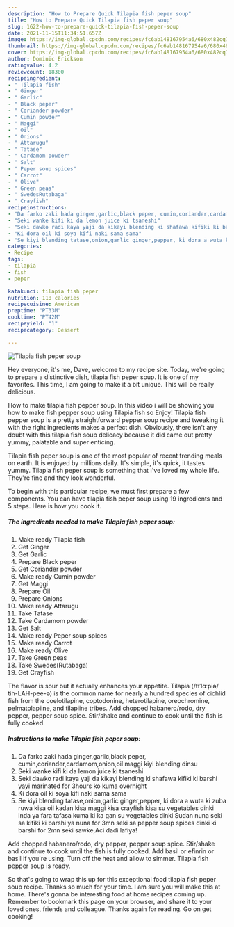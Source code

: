 ```yaml
---
description: "How to Prepare Quick Tilapia fish peper soup"
title: "How to Prepare Quick Tilapia fish peper soup"
slug: 1622-how-to-prepare-quick-tilapia-fish-peper-soup
date: 2021-11-15T11:34:51.657Z
image: https://img-global.cpcdn.com/recipes/fc6ab148167954a6/680x482cq70/tilapia-fish-peper-soup-recipe-main-photo.jpg
thumbnail: https://img-global.cpcdn.com/recipes/fc6ab148167954a6/680x482cq70/tilapia-fish-peper-soup-recipe-main-photo.jpg
cover: https://img-global.cpcdn.com/recipes/fc6ab148167954a6/680x482cq70/tilapia-fish-peper-soup-recipe-main-photo.jpg
author: Dominic Erickson
ratingvalue: 4.2
reviewcount: 18300
recipeingredient:
- " Tilapia fish"
- " Ginger"
- " Garlic"
- " Black peper"
- " Coriander powder"
- " Cumin powder"
- " Maggi"
- " Oil"
- " Onions"
- " Attarugu"
- " Tatase"
- " Cardamom powder"
- " Salt"
- " Peper soup spices"
- " Carrot"
- " Olive"
- " Green peas"
- " SwedesRutabaga"
- " Crayfish"
recipeinstructions:
- "Da farko zaki hada ginger,garlic,black peper, cumin,coriander,cardamom,onion,oil maggi kiyi blending dinsu"
- "Seki wanke kifi ki da lemon juice ki tsaneshi"
- "Seki dawko radi kaya yaji da kikayi blending ki shafawa kifiki ki barshi yayi marinated for 3hours ko kuma overnight"
- "Ki dora oil ki soya kifi naki sama sama"
- "Se kiyi blending tatase,onion,garlic ginger,pepper, ki dora a wuta ki zuba ruwa kisa oil kadan kisa maggi kisa crayfish kisa su vegetables dinki inda ya fara tafasa kuma ki ka gan su vegetables dinki Sudan nuna seki sa kifiki ki barshi ya nuna for 3mn seki sa pepper soup spices dinki ki barshi for 2mn seki sawke,Aci dadi lafiya!"
categories:
- Recipe
tags:
- tilapia
- fish
- peper

katakunci: tilapia fish peper 
nutrition: 118 calories
recipecuisine: American
preptime: "PT33M"
cooktime: "PT42M"
recipeyield: "1"
recipecategory: Dessert

---
```



![Tilapia fish peper soup](https://img-global.cpcdn.com/recipes/fc6ab148167954a6/680x482cq70/tilapia-fish-peper-soup-recipe-main-photo.jpg)

Hey everyone, it's me, Dave, welcome to my recipe site. Today, we're going to prepare a distinctive dish, tilapia fish peper soup. It is one of my favorites. This time, I am going to make it a bit unique. This will be really delicious.

How to make tilapia fish pepper soup. In this video i will be showing you how to make fish pepper soup using Tilapia fish so Enjoy! Tilapia fish pepper soup is a pretty straightforward pepper soup recipe and tweaking it with the right ingredients makes a perfect dish. Obviously, there isn&#39;t any doubt with this tilapia fish soup delicacy because it did came out pretty yummy, palatable and super enticing.

Tilapia fish peper soup is one of the most popular of recent trending meals on earth. It is enjoyed by millions daily. It's simple, it's quick, it tastes yummy. Tilapia fish peper soup is something that I've loved my whole life. They're fine and they look wonderful.


To begin with this particular recipe, we must first prepare a few components. You can have tilapia fish peper soup using 19 ingredients and 5 steps. Here is how you cook it.

<!--inarticleads1-->

##### The ingredients needed to make Tilapia fish peper soup:

1. Make ready  Tilapia fish
1. Get  Ginger
1. Get  Garlic
1. Prepare  Black peper
1. Get  Coriander powder
1. Make ready  Cumin powder
1. Get  Maggi
1. Prepare  Oil
1. Prepare  Onions
1. Make ready  Attarugu
1. Take  Tatase
1. Take  Cardamom powder
1. Get  Salt
1. Make ready  Peper soup spices
1. Make ready  Carrot
1. Make ready  Olive
1. Take  Green peas
1. Take  Swedes(Rutabaga)
1. Get  Crayfish


The flavor is sour but it actually enhances your appetite. Tilapia (/tɪˈlɑːpiə/ tih-LAH-pee-ə) is the common name for nearly a hundred species of cichlid fish from the coelotilapine, coptodonine, heterotilapine, oreochromine, pelmatolapiine, and tilapiine tribes. Add chopped habanero/rodo, dry pepper, pepper soup spice. Stir/shake and continue to cook until the fish is fully cooked. 

<!--inarticleads2-->

##### Instructions to make Tilapia fish peper soup:

1. Da farko zaki hada ginger,garlic,black peper, cumin,coriander,cardamom,onion,oil maggi kiyi blending dinsu
1. Seki wanke kifi ki da lemon juice ki tsaneshi
1. Seki dawko radi kaya yaji da kikayi blending ki shafawa kifiki ki barshi yayi marinated for 3hours ko kuma overnight
1. Ki dora oil ki soya kifi naki sama sama
1. Se kiyi blending tatase,onion,garlic ginger,pepper, ki dora a wuta ki zuba ruwa kisa oil kadan kisa maggi kisa crayfish kisa su vegetables dinki inda ya fara tafasa kuma ki ka gan su vegetables dinki Sudan nuna seki sa kifiki ki barshi ya nuna for 3mn seki sa pepper soup spices dinki ki barshi for 2mn seki sawke,Aci dadi lafiya!


Add chopped habanero/rodo, dry pepper, pepper soup spice. Stir/shake and continue to cook until the fish is fully cooked. Add basil or efinrin or basil if you&#39;re using. Turn off the heat and allow to simmer. Tilapia fish pepper soup is ready. 

So that's going to wrap this up for this exceptional food tilapia fish peper soup recipe. Thanks so much for your time. I am sure you will make this at home. There's gonna be interesting food at home recipes coming up. Remember to bookmark this page on your browser, and share it to your loved ones, friends and colleague. Thanks again for reading. Go on get cooking!
